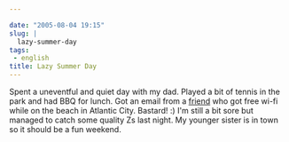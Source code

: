 ```yaml
---

date: "2005-08-04 19:15"
slug: |
  lazy-summer-day
tags:
 - english
title: Lazy Summer Day
---
```


Spent a uneventful and quiet day with my dad. Played a bit of tennis in
the park and had BBQ for lunch. Got an email from a
[friend](http://www.kaegisllc.com) who got free wi-fi while on the beach
in Atlantic City. Bastard! :) I'm still a bit sore but managed to catch
some quality Zs last night. My younger sister is in town so it should be
a fun weekend.
